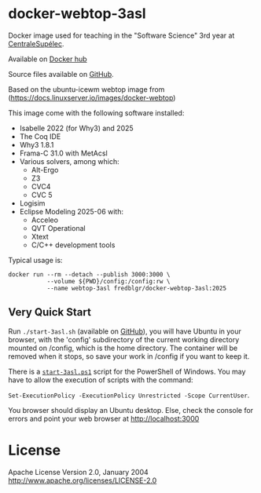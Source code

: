 docker-webtop-3asl
=============

Docker image used for teaching in the "Software Science" 3rd year at [CentraleSupélec](http://www.centralesupelec.fr).

Available on [Docker hub](https://hub.docker.com/r/fredblgr/docker-webtop-3asl)

Source files available on [GitHub](https://github.com/Frederic-Boulanger-UPS/docker-webtop-3asl).

Based on the ubuntu-icewm webtop image from (https://docs.linuxserver.io/images/docker-webtop)

This image come with the following software installed:
* Isabelle 2022 (for Why3) and 2025
* The Coq IDE
* Why3 1.8.1
* Frama-C 31.0 with MetAcsl
* Various solvers, among which:
  * Alt-Ergo
  * Z3
  * CVC4
  * CVC 5
* Logisim
* Eclipse Modeling 2025-06 with:
  * Acceleo
  * QVT Operational
  * Xtext
  * C/C++ development tools

Typical usage is:

```
docker run --rm --detach --publish 3000:3000 \
           --volume ${PWD}/config:/config:rw \
           --name webtop-3asl fredblgr/docker-webtop-3asl:2025
```

Very Quick Start
----------------
Run `./start-3asl.sh` (available on [GitHub](https://github.com/Frederic-Boulanger-UPS/docker-webtop-3asl/blob/main/start-3asl.sh)), you will have Ubuntu in your browser, with the 'config' subdirectory of the current working directory mounted on /config, which is the home directory. The container will be removed when it stops, so save your work in /config if you want to keep it.

There is a [`start-3asl.ps1`](https://github.com/Frederic-Boulanger-UPS/docker-webtop-3asl/blob/main/start-3asl.ps1) script for the PowerShell of Windows. You may have to allow the execution of scripts with the command:

```Set-ExecutionPolicy -ExecutionPolicy Unrestricted -Scope CurrentUser```.

You browser should display an Ubuntu desktop. Else, check the console for errors and point your web browser at [http://localhost:3000](http://localhost3000)


License
==================

Apache License Version 2.0, January 2004 http://www.apache.org/licenses/LICENSE-2.0
